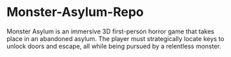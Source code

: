 # Monster-Asylum-Repo
 Monster Asylum is an immersive 3D first-person horror game that takes place in an abandoned asylum. The player must strategically locate keys to unlock doors and escape, all while being pursued by a relentless monster.
